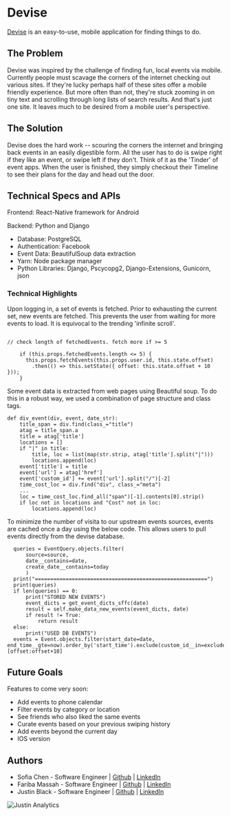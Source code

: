 # Devise

[Devise](https://sofbot.github.io/devise/) is an easy-to-use, mobile application for finding things to do.

## The Problem

Devise was inspired by the challenge of finding fun, local events via mobile. Currently people must scavage the corners of the internet checking out various sites. If they're lucky perhaps half of these sites offer a mobile friendly experience. But more often than not, they're stuck zooming in on tiny text and scrolling through long lists of search results. And that's just one site. It leaves much to be desired from a mobile user's perspective.

## The Solution

Devise does the hard work -- scouring the corners the internet and bringing back events in an easily digestible form. All the user has to do is swipe right if they like an event, or swipe left if they don't. Think of it as the 'Tinder' of event apps. When the user is finished, they simply checkout their Timeline to see their plans for the day and head out the door.

## Technical Specs and APIs

Frontend: React-Native framework for Android

Backend: Python and Django

* Database: PostgreSQL
* Authentication: Facebook
* Event Data: BeautifulSoup data extraction
* Yarn: Node package manager
* Python Libraries: Django, Pscycopg2, Django-Extensions, Gunicorn, json

### Technical Highlights

Upon logging in, a set of events is fetched. Prior to exhausting the current set, new events are fetched. This prevents the user from waiting for more events to load. It is equivocal to the trending 'infinite scroll'.

```

// check length of fetchedEvents. fetch more if >= 5

    if (this.props.fetchedEvents.length <= 5) {
      this.props.fetchEvents(this.props.user.id, this.state.offset)
        .then(() => this.setState({ offset: this.state.offset + 10 }));
    }

```

Some event data is extracted from web pages using Beautiful soup. To do this in a robust way,
we used a combination of page structure and class tags.
```
def div_event(div, event, date_str):
    title_span = div.find(class_="title")
    atag = title_span.a
    title = atag['title']
    locations = []
    if "|" in title:
        title, loc = list(map(str.strip, atag['title'].split("|")))
        locations.append(loc)
    event['title'] = title
    event['url'] = atag['href']
    event['custom_id'] += event['url'].split("/")[-2]
    time_cost_loc = div.find("div", class_="meta")
    ...
    loc = time_cost_loc.find_all("span")[-1].contents[0].strip()
    if loc not in locations and "Cost" not in loc:
        locations.append(loc)
```

To minimize the number of visita to our upstream events sources, events are cached once a day using the below code.
This allows users to pull events directly from the devise database.

```
  queries = EventQuery.objects.filter(
      source=source,
      date__contains=date,
      create_date__contains=today
      )
  print("========================================================")
  print(queries)
  if len(queries) == 0:
      print("STORED NEW EVENTS")
      event_dicts = get_event_dicts_sffc(date)
      result = self.make_data_new_events(event_dicts, date)
      if result != True:
          return result
  else:
      print("USED DB EVENTS")
  events = Event.objects.filter(start_date=date, end_time__gte=now).order_by('start_time').exclude(custom_id__in=excluded_ids)[offset:offset+10]

```


## Future Goals

Features to come very soon:
* Add events to phone calendar
* Filter events by category or location
* See friends who also liked the same events
* Curate events based on your previous swiping history
* Add events beyond the current day
* IOS version

## Authors

- Sofia Chen - Software Engineer | [Github](http://github.com/sofbot) | [LinkedIn](https://www.linkedin.com/in/sofia-chen/)
- Fariba Massah - Software Engineer | [Github](http://github.com/fafafariba) | [LinkedIn](https://www.linkedin.com/in/fafafariba/)
- Justin Black - Software Engineer | [Github](http://github.com/spacether) | [LinkedIn](https://www.linkedin.com/in/justin-black-81343352/)

![Justin Analytics](https://ga-beacon.appspot.com/UA-97855011-1/devise?pixel)
